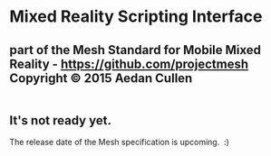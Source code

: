 Mixed Reality Scripting Interface
=================================
part of the Mesh Standard for Mobile Mixed Reality  -  https://github.com/projectmesh   
Copyright &copy; 2015 Aedan Cullen  
<br>
<br>
It's not ready yet.
-------------------
The release date of the Mesh specification is upcoming.&nbsp;&nbsp;:)
